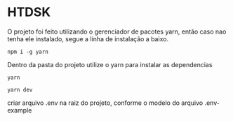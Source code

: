 # HTDSK

O projeto foi feito utilizando o gerenciador de pacotes yarn, então caso nao tenha ele instalado, segue a linha de instalação a baixo.

```
npm i -g yarn
```

Dentro da pasta do projeto utilize o yarn para instalar as dependencias

```
yarn

yarn dev
```

criar arquivo .env na raiz do projeto, conforme o modelo do arquivo .env-example
